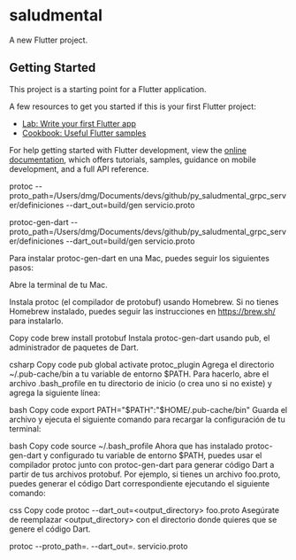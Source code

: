 # saludmental

A new Flutter project.

## Getting Started

This project is a starting point for a Flutter application.

A few resources to get you started if this is your first Flutter project:

- [Lab: Write your first Flutter app](https://docs.flutter.dev/get-started/codelab)
- [Cookbook: Useful Flutter samples](https://docs.flutter.dev/cookbook)

For help getting started with Flutter development, view the
[online documentation](https://docs.flutter.dev/), which offers tutorials,
samples, guidance on mobile development, and a full API reference.


protoc --proto_path=/Users/dmg/Documents/devs/github/py_saludmental_grpc_server/definiciones --dart_out=build/gen servicio.proto

protoc-gen-dart --proto_path=/Users/dmg/Documents/devs/github/py_saludmental_grpc_server/definiciones --dart_out=build/gen servicio.proto


Para instalar protoc-gen-dart en una Mac, puedes seguir los siguientes pasos:

Abre la terminal de tu Mac.

Instala protoc (el compilador de protobuf) usando Homebrew. Si no tienes Homebrew instalado, puedes seguir las instrucciones en https://brew.sh/ para instalarlo.

Copy code
brew install protobuf
Instala protoc-gen-dart usando pub, el administrador de paquetes de Dart.

csharp
Copy code
pub global activate protoc_plugin
Agrega el directorio ~/.pub-cache/bin a tu variable de entorno $PATH. Para hacerlo, abre el archivo .bash_profile en tu directorio de inicio (o crea uno si no existe) y agrega la siguiente línea:

bash
Copy code
export PATH="$PATH":"$HOME/.pub-cache/bin"
Guarda el archivo y ejecuta el siguiente comando para recargar la configuración de tu terminal:

bash
Copy code
source ~/.bash_profile
Ahora que has instalado protoc-gen-dart y configurado tu variable de entorno $PATH, puedes usar el compilador protoc junto con protoc-gen-dart para generar código Dart a partir de tus archivos protobuf. Por ejemplo, si tienes un archivo foo.proto, puedes generar el código Dart correspondiente ejecutando el siguiente comando:

css
Copy code
protoc --dart_out=<output_directory> foo.proto
Asegúrate de reemplazar <output_directory> con el directorio donde quieres que se genere el código Dart.


protoc --proto_path=. --dart_out=. servicio.proto      
